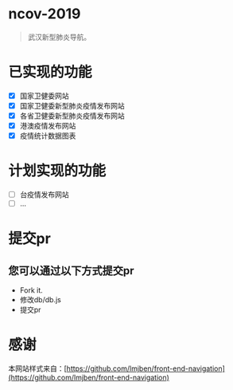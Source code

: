 # ncov-2019
> 武汉新型肺炎导航。

# 已实现的功能
- [x] 国家卫健委网站
- [x] 国家卫健委新型肺炎疫情发布网站
- [x] 各省卫健委新型肺炎疫情发布网站
- [x] 港澳疫情发布网站
- [x] 疫情统计数据图表

# 计划实现的功能
- [ ] 台疫情发布网站
- [ ] ...

# 提交pr
## 您可以通过以下方式提交pr
* Fork it.
* 修改db/db.js
* 提交pr

# 感谢
本网站样式来自：[https://github.com/lmjben/front-end-navigation](https://github.com/lmjben/front-end-navigation)
